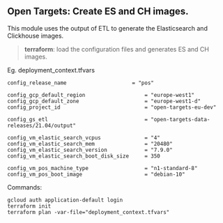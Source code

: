 ## Open Targets: Create ES and CH images.
This module uses the output of ETL to generate the Elasticsearch and Clickhouse images.


> **terraform**: load the configuration files and generates ES and CH images.
 

Eg. deployment_context.tfvars
```
config_release_name                     = "pos"

config_gcp_default_region                   = "europe-west1"
config_gcp_default_zone                     = "europe-west1-d"
config_project_id                           = "open-targets-eu-dev"

config_gs_etl                               = "open-targets-data-releases/21.04/output"

config_vm_elastic_search_vcpus              = "4"
config_vm_elastic_search_mem                = "20480"
config_vm_elastic_search_version            = "7.9.0"
config_vm_elastic_search_boot_disk_size     = 350

config_vm_pos_machine_type                  = "n1-standard-8"
config_vm_pos_boot_image                    = "debian-10"

```

Commands:
```
gcloud auth application-default login
terraform init
terraform plan -var-file="deployment_context.tfvars"
```